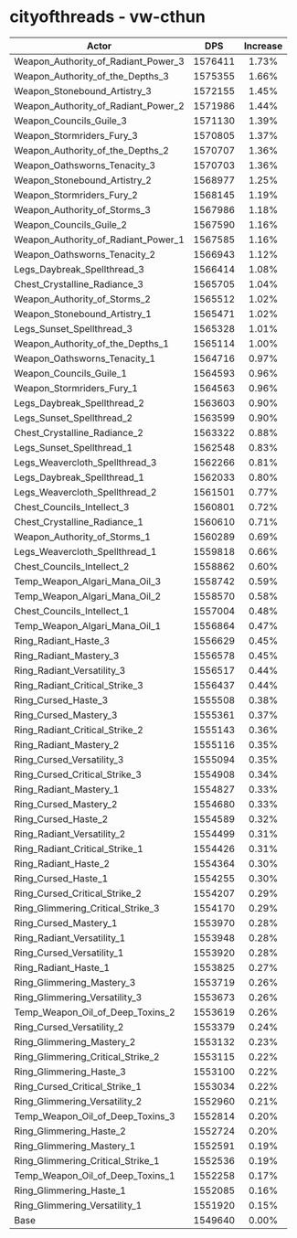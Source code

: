 # cityofthreads - vw-cthun
| Actor | DPS | Increase |
|---|:---:|:---:|
|Weapon_Authority_of_Radiant_Power_3|1576411|1.73%|
|Weapon_Authority_of_the_Depths_3|1575355|1.66%|
|Weapon_Stonebound_Artistry_3|1572155|1.45%|
|Weapon_Authority_of_Radiant_Power_2|1571986|1.44%|
|Weapon_Councils_Guile_3|1571130|1.39%|
|Weapon_Stormriders_Fury_3|1570805|1.37%|
|Weapon_Authority_of_the_Depths_2|1570707|1.36%|
|Weapon_Oathsworns_Tenacity_3|1570703|1.36%|
|Weapon_Stonebound_Artistry_2|1568977|1.25%|
|Weapon_Stormriders_Fury_2|1568145|1.19%|
|Weapon_Authority_of_Storms_3|1567986|1.18%|
|Weapon_Councils_Guile_2|1567590|1.16%|
|Weapon_Authority_of_Radiant_Power_1|1567585|1.16%|
|Weapon_Oathsworns_Tenacity_2|1566943|1.12%|
|Legs_Daybreak_Spellthread_3|1566414|1.08%|
|Chest_Crystalline_Radiance_3|1565705|1.04%|
|Weapon_Authority_of_Storms_2|1565512|1.02%|
|Weapon_Stonebound_Artistry_1|1565471|1.02%|
|Legs_Sunset_Spellthread_3|1565328|1.01%|
|Weapon_Authority_of_the_Depths_1|1565114|1.00%|
|Weapon_Oathsworns_Tenacity_1|1564716|0.97%|
|Weapon_Councils_Guile_1|1564593|0.96%|
|Weapon_Stormriders_Fury_1|1564563|0.96%|
|Legs_Daybreak_Spellthread_2|1563603|0.90%|
|Legs_Sunset_Spellthread_2|1563599|0.90%|
|Chest_Crystalline_Radiance_2|1563322|0.88%|
|Legs_Sunset_Spellthread_1|1562548|0.83%|
|Legs_Weavercloth_Spellthread_3|1562266|0.81%|
|Legs_Daybreak_Spellthread_1|1562033|0.80%|
|Legs_Weavercloth_Spellthread_2|1561501|0.77%|
|Chest_Councils_Intellect_3|1560801|0.72%|
|Chest_Crystalline_Radiance_1|1560610|0.71%|
|Weapon_Authority_of_Storms_1|1560289|0.69%|
|Legs_Weavercloth_Spellthread_1|1559818|0.66%|
|Chest_Councils_Intellect_2|1558862|0.60%|
|Temp_Weapon_Algari_Mana_Oil_3|1558742|0.59%|
|Temp_Weapon_Algari_Mana_Oil_2|1558570|0.58%|
|Chest_Councils_Intellect_1|1557004|0.48%|
|Temp_Weapon_Algari_Mana_Oil_1|1556864|0.47%|
|Ring_Radiant_Haste_3|1556629|0.45%|
|Ring_Radiant_Mastery_3|1556578|0.45%|
|Ring_Radiant_Versatility_3|1556517|0.44%|
|Ring_Radiant_Critical_Strike_3|1556437|0.44%|
|Ring_Cursed_Haste_3|1555508|0.38%|
|Ring_Cursed_Mastery_3|1555361|0.37%|
|Ring_Radiant_Critical_Strike_2|1555143|0.36%|
|Ring_Radiant_Mastery_2|1555116|0.35%|
|Ring_Cursed_Versatility_3|1555094|0.35%|
|Ring_Cursed_Critical_Strike_3|1554908|0.34%|
|Ring_Radiant_Mastery_1|1554827|0.33%|
|Ring_Cursed_Mastery_2|1554680|0.33%|
|Ring_Cursed_Haste_2|1554589|0.32%|
|Ring_Radiant_Versatility_2|1554499|0.31%|
|Ring_Radiant_Critical_Strike_1|1554426|0.31%|
|Ring_Radiant_Haste_2|1554364|0.30%|
|Ring_Cursed_Haste_1|1554255|0.30%|
|Ring_Cursed_Critical_Strike_2|1554207|0.29%|
|Ring_Glimmering_Critical_Strike_3|1554170|0.29%|
|Ring_Cursed_Mastery_1|1553970|0.28%|
|Ring_Radiant_Versatility_1|1553948|0.28%|
|Ring_Cursed_Versatility_1|1553920|0.28%|
|Ring_Radiant_Haste_1|1553825|0.27%|
|Ring_Glimmering_Mastery_3|1553719|0.26%|
|Ring_Glimmering_Versatility_3|1553673|0.26%|
|Temp_Weapon_Oil_of_Deep_Toxins_2|1553619|0.26%|
|Ring_Cursed_Versatility_2|1553379|0.24%|
|Ring_Glimmering_Mastery_2|1553132|0.23%|
|Ring_Glimmering_Critical_Strike_2|1553115|0.22%|
|Ring_Glimmering_Haste_3|1553100|0.22%|
|Ring_Cursed_Critical_Strike_1|1553034|0.22%|
|Ring_Glimmering_Versatility_2|1552960|0.21%|
|Temp_Weapon_Oil_of_Deep_Toxins_3|1552814|0.20%|
|Ring_Glimmering_Haste_2|1552724|0.20%|
|Ring_Glimmering_Mastery_1|1552591|0.19%|
|Ring_Glimmering_Critical_Strike_1|1552536|0.19%|
|Temp_Weapon_Oil_of_Deep_Toxins_1|1552258|0.17%|
|Ring_Glimmering_Haste_1|1552085|0.16%|
|Ring_Glimmering_Versatility_1|1551920|0.15%|
|Base|1549640|0.00%|
